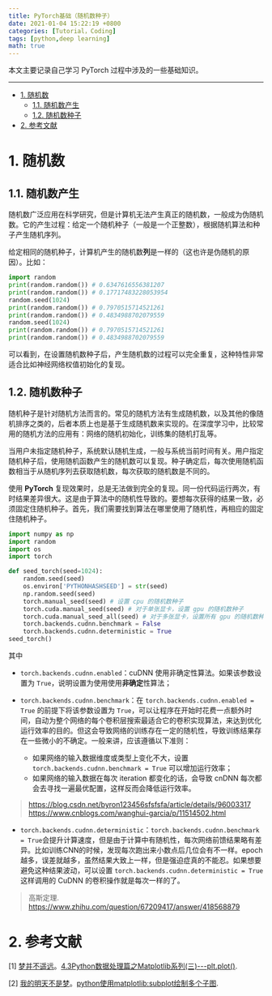 ```yaml
---
title: PyTorch基础（随机数种子）
date: 2021-01-04 15:22:19 +0800
categories: [Tutorial，Coding]
tags: [python,deep learning]
math: true
---
```


本文主要记录自己学习 PyTorch 过程中涉及的一些基础知识。

<!--more-->

---
- [1. 随机数](#1-随机数)
  - [1.1. 随机数产生](#11-随机数产生)
  - [1.2. 随机数种子](#12-随机数种子)
- [2. 参考文献](#2-参考文献)

# 1. 随机数

## 1.1. 随机数产生

随机数广泛应用在科学研究，但是计算机无法产生真正的随机数，一般成为伪随机数。它的产生过程：给定一个随机种子（一般是一个正整数），根据随机算法和种子产生随机序列。

给定相同的随机种子，计算机产生的随机数**列**是一样的（这也许是伪随机的原因）。比如：

```python
import random
print(random.random()) # 0.6347616556381207
print(random.random()) # 0.17717483228053954
random.seed(1024)
print(random.random()) # 0.7970515714521261
print(random.random()) # 0.4834988702079559
random.seed(1024)
print(random.random()) # 0.7970515714521261
print(random.random()) # 0.4834988702079559
```

可以看到，在设置随机数种子后，产生随机数的过程可以完全重复，这种特性非常适合比如神经网络权值初始化的复现。

## 1.2. 随机数种子

随机种子是针对随机方法而言的。常见的随机方法有生成随机数，以及其他的像随机排序之类的，后者本质上也是基于生成随机数来实现的。在深度学习中，比较常用的随机方法的应用有：网络的随机初始化，训练集的随机打乱等。

当用户未指定随机种子，系统默认随机生成，一般与系统当前时间有关。用户指定随机种子后，使用随机函数产生的随机数可以复现。种子确定后，每次使用随机函数相当于从随机序列去获取随机数，每次获取的随机数是不同的。

使用 **PyTorch** 复现效果时，总是无法做到完全的复现。同一份代码运行两次，有时结果差异很大。这是由于算法中的随机性导致的。要想每次获得的结果一致，必须固定住随机种子。首先，我们需要找到算法在哪里使用了随机性，再相应的固定住随机种子。

```python
import numpy as np
import random
import os
import torch

def seed_torch(seed=1024):
    random.seed(seed)
    os.environ['PYTHONHASHSEED'] = str(seed)
    np.random.seed(seed)
    torch.manual_seed(seed) # 设置 cpu 的随机数种子
    torch.cuda.manual_seed(seed) # 对于单张显卡，设置 gpu 的随机数种子
    torch.cuda.manual_seed_all(seed) # 对于多张显卡，设置所有 gpu 的随机数种子
    torch.backends.cudnn.benchmark = False
    torch.backends.cudnn.deterministic = True
seed_torch()
```

其中

- `torch.backends.cudnn.enabled`：cuDNN 使用非确定性算法。如果该参数设置为 `True`，说明设置为使用使用**非确定**性算法；

- `torch.backends.cudnn.benchmark`：在 `torch.backends.cudnn.enabled = True` 的前提下将该参数设置为 `True`，可以让程序在开始时花费一点额外时间，自动为整个网络的每个卷积层搜索最适合它的卷积实现算法，来达到优化运行效率的目的。但这会导致网络的训练存在一定的随机性，导致训练结果存在一些微小的不确定。一般来讲，应该遵循以下准则：

  - 如果网络的输入数据维度或类型上变化不大，设置 `torch.backends.cudnn.benchmark = True` 可以增加运行效率；
  - 如果网络的输入数据在每次 iteration 都变化的话，会导致 cnDNN 每次都会去寻找一遍最优配置，这样反而会降低运行效率。

> https://blog.csdn.net/byron123456sfsfsfa/article/details/96003317
> https://www.cnblogs.com/wanghui-garcia/p/11514502.html

- `torch.backends.cudnn.deterministic`：`torch.backends.cudnn.benchmark = True`会提升计算速度，但是由于计算中有随机性，每次网络前馈结果略有差异。比如训练CNN的时候，发现每次跑出来小数点后几位会有不一样。epoch 越多，误差就越多，虽然结果大致上一样，但是强迫症真的不能忍。如果想要避免这种结果波动，可以设置 `torch.backends.cudnn.deterministic = True` 这样调用的 CuDNN 的卷积操作就是每次一样的了。

>高斯定理. https://www.zhihu.com/question/67209417/answer/418568879


# 2. 参考文献

[1] [梦并不遥远](https://www.cnblogs.com/zyg123/)。[4.3Python数据处理篇之Matplotlib系列(三)---plt.plot()](https://www.cnblogs.com/zyg123/p/10504633.html).

[2] [我的明天不是梦](https://www.cnblogs.com/xiaoboge/)。[python使用matplotlib:subplot绘制多个子图](https://www.cnblogs.com/xiaoboge/p/9683056.html).